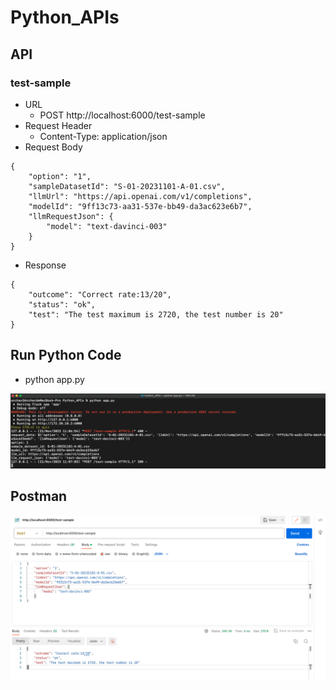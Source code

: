# Python_APIs

## API
### test-sample
* URL
  * POST http://localhost:6000/test-sample
* Request Header
  * Content-Type: application/json
* Request Body
```
{
    "option": "1",
    "sampleDatasetId": "S-01-20231101-A-01.csv",
    "llmUrl": "https://api.openai.com/v1/completions",
    "modelId": "9ff13c73-aa31-537e-bb49-da3ac623e6b7",
    "llmRequestJson": {
        "model": "text-davinci-003"
    }
}
```
* Response
```
{
    "outcome": "Correct rate:13/20",
    "status": "ok",
    "test": "The test maximum is 2720, the test number is 20"
}
```

## Run Python Code
* python app.py

![](./Images/Run_Python_Code.png)

## Postman
![](./Images/Postman.png)